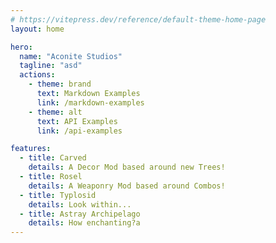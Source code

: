 ```yaml
---
# https://vitepress.dev/reference/default-theme-home-page
layout: home

hero:
  name: "Aconite Studios"
  tagline: "asd"
  actions:
    - theme: brand
      text: Markdown Examples
      link: /markdown-examples
    - theme: alt
      text: API Examples
      link: /api-examples

features:
  - title: Carved
    details: A Decor Mod based around new Trees!
  - title: Rosel
    details: A Weaponry Mod based around Combos!
  - title: Typlosid
    details: Look within...
  - title: Astray Archipelago
    details: How enchanting?a
---
```


